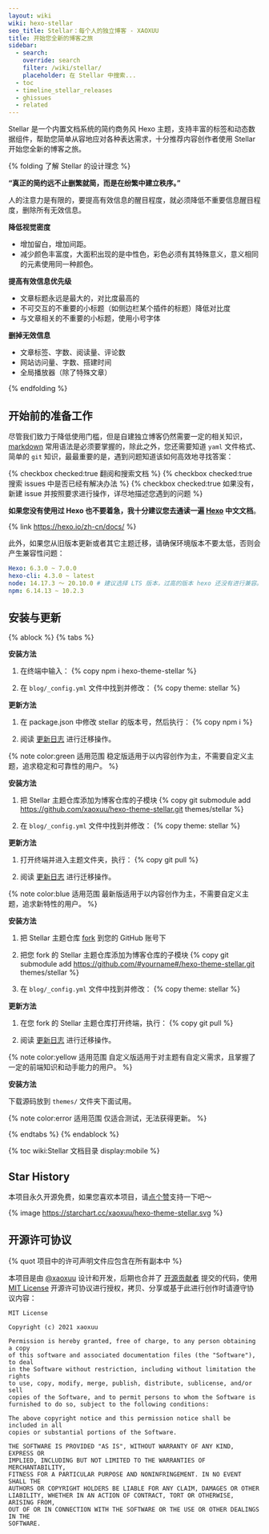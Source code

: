 ```yaml
---
layout: wiki
wiki: hexo-stellar
seo_title: Stellar：每个人的独立博客 - XAOXUU
title: 开始您全新的博客之旅
sidebar: 
  - search:
    override: search
    filter: /wiki/stellar/
    placeholder: 在 Stellar 中搜索...
  - toc
  - timeline_stellar_releases
  - ghissues
  - related
---
```


Stellar 是一个内置文档系统的简约商务风 Hexo 主题，支持丰富的标签和动态数据组件，帮助您简单从容地应对各种表达需求，十分推荐内容创作者使用 Stellar 开始您全新的博客之旅。

{% folding 了解 Stellar 的设计理念 %}

**“真正的简约远不止删繁就简，而是在纷繁中建立秩序。”**

人的注意力是有限的，要提高有效信息的醒目程度，就必须降低不重要信息醒目程度，删除所有无效信息。

**降低视觉密度**

- 增加留白，增加间距。
- 减少颜色丰富度，大面积出现的是中性色，彩色必须有其特殊意义，意义相同的元素使用同一种颜色。

**提高有效信息优先级**

- 文章标题永远是最大的，对比度最高的
- 不可交互的不重要的小标题（如侧边栏某个插件的标题）降低对比度
- 与文章相关的不重要的小标题，使用小号字体

**删掉无效信息**

- 文章标签、字数、阅读量、评论数
- 网站访问量、字数、搭建时间
- 全局播放器（除了特殊文章）

{% endfolding %}

## 开始前的准备工作

尽管我们致力于降低使用门槛，但是自建独立博客仍然需要一定的相关知识，[markdown](https://www.runoob.com/markdown/md-tutorial.html) 常用语法是必须要掌握的，除此之外，您还需要知道 `yaml` 文件格式、简单的 `git` 知识，最最重要的是，遇到问题知道该如何高效地寻找答案：

{% checkbox checked:true 翻阅和搜索文档 %}
{% checkbox checked:true 搜索 issues 中是否已经有解决办法 %}
{% checkbox checked:true 如果没有，新建 issue 并按照要求进行操作，详尽地描述您遇到的问题 %}

**如果您没有使用过 Hexo 也不要着急，我十分建议您去通读一遍 [Hexo](https://hexo.io/zh-cn/docs/) 中文文档**。

{% link https://hexo.io/zh-cn/docs/ %}

此外，如果您从旧版本更新或者其它主题迁移，请确保环境版本不要太低，否则会产生兼容性问题：

```yaml 建议的版本
Hexo: 6.3.0 ~ 7.0.0
hexo-cli: 4.3.0 ~ latest
node: 14.17.3 ～ 20.10.0 # 建议选择 LTS 版本，过高的版本 hexo 还没有进行兼容。
npm: 6.14.13 ~ 10.2.3
```

## 安装与更新

{% ablock %}
{% tabs %}

<!-- tab 稳定版 -->

**安装方法**

1. 在终端中输入：
{% copy npm i hexo-theme-stellar %}

2. 在 `blog/_config.yml` 文件中找到并修改：
{% copy theme: stellar %}

**更新方法**

1. 在 package.json 中修改 stellar 的版本号，然后执行：
{% copy npm i %}

2. 阅读 [更新日志](https://github.com/xaoxuu/hexo-theme-stellar/releases) 进行迁移操作。

{% note color:green 适用范围 稳定版适用于以内容创作为主，不需要自定义主题，追求稳定和可靠性的用户。 %}

<!-- tab 最新版 -->

**安装方法**

1. 把 Stellar 主题仓库添加为博客仓库的子模块
{% copy git submodule add https://github.com/xaoxuu/hexo-theme-stellar.git themes/stellar %}

2. 在 `blog/_config.yml` 文件中找到并修改：
{% copy theme: stellar %}

**更新方法**

1. 打开终端并进入主题文件夹，执行：
{% copy git pull %}

2. 阅读 [更新日志](https://github.com/xaoxuu/hexo-theme-stellar/releases) 进行迁移操作。

{% note color:blue 适用范围 最新版适用于以内容创作为主，不需要自定义主题，追求新特性的用户。 %}

<!-- tab 自定义 -->

**安装方法**

1. 把 Stellar 主题仓库 [fork](https://github.com/xaoxuu/hexo-theme-stellar) 到您的 GitHub 账号下

2. 把您 fork 的 Stellar 主题仓库添加为博客仓库的子模块
{% copy git submodule add https://github.com/#yourname#/hexo-theme-stellar.git themes/stellar %}

3. 在 `blog/_config.yml` 文件中找到并修改：
{% copy theme: stellar %}

**更新方法**

1. 在您 fork 的 Stellar 主题仓库打开终端，执行：
{% copy git pull %}

2. 阅读 [更新日志](https://github.com/xaoxuu/hexo-theme-stellar/releases) 进行迁移操作。

{% note color:yellow 适用范围 自定义版适用于对主题有自定义需求，且掌握了一定的前端知识和动手能力的用户。 %}

<!-- tab 引用源码 -->

**安装方法**

下载源码放到 `themes/` 文件夹下面试用。

{% note color:error 适用范围 仅适合测试，无法获得更新。 %}

{% endtabs %}
{% endablock %}

{% toc wiki:Stellar 文档目录 display:mobile %}

## Star History

本项目永久开源免费，如果您喜欢本项目，请[点个赞](https://github.com/xaoxuu/hexo-theme-stellar/)支持一下吧～

{% image https://starchart.cc/xaoxuu/hexo-theme-stellar.svg %}

## 开源许可协议

{% quot 项目中的许可声明文件应包含在所有副本中 %}

本项目是由 [@xaoxuu](https://github.com/xaoxuu) 设计和开发，后期也合并了 [开源贡献者](/wiki/stellar/contributors/) 提交的代码，使用 [MIT License](https://raw.github.xaox.cc/xaoxuu/hexo-theme-stellar/main/LICENSE) 开源许可协议进行授权，拷贝、分享或基于此进行创作时请遵守协议内容：

```license
MIT License

Copyright (c) 2021 xaoxuu

Permission is hereby granted, free of charge, to any person obtaining a copy
of this software and associated documentation files (the "Software"), to deal
in the Software without restriction, including without limitation the rights
to use, copy, modify, merge, publish, distribute, sublicense, and/or sell
copies of the Software, and to permit persons to whom the Software is
furnished to do so, subject to the following conditions:

The above copyright notice and this permission notice shall be included in all
copies or substantial portions of the Software.

THE SOFTWARE IS PROVIDED "AS IS", WITHOUT WARRANTY OF ANY KIND, EXPRESS OR
IMPLIED, INCLUDING BUT NOT LIMITED TO THE WARRANTIES OF MERCHANTABILITY,
FITNESS FOR A PARTICULAR PURPOSE AND NONINFRINGEMENT. IN NO EVENT SHALL THE
AUTHORS OR COPYRIGHT HOLDERS BE LIABLE FOR ANY CLAIM, DAMAGES OR OTHER
LIABILITY, WHETHER IN AN ACTION OF CONTRACT, TORT OR OTHERWISE, ARISING FROM,
OUT OF OR IN CONNECTION WITH THE SOFTWARE OR THE USE OR OTHER DEALINGS IN THE
SOFTWARE.
```
